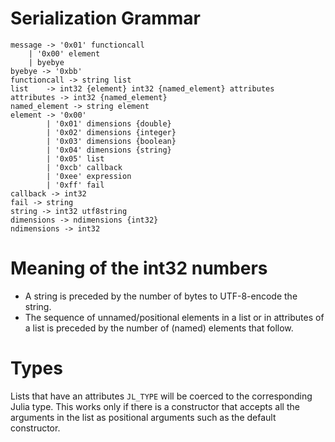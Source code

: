 # Serialization Grammar

    message -> '0x01' functioncall
        | '0x00' element
        | byebye
    byebye -> '0xbb'
    functioncall -> string list
    list    -> int32 {element} int32 {named_element} attributes
    attributes -> int32 {named_element}
    named_element -> string element
    element -> '0x00'
            | '0x01' dimensions {double}
            | '0x02' dimensions {integer}
            | '0x03' dimensions {boolean}
            | '0x04' dimensions {string}
            | '0x05' list
            | '0xcb' callback
            | '0xee' expression
            | '0xff' fail
    callback -> int32
    fail -> string
    string -> int32 utf8string
    dimensions -> ndimensions {int32}
    ndimensions -> int32

# Meaning of the int32 numbers
* A string is preceded by the number of bytes to UTF-8-encode the string.
* The sequence of unnamed/positional elements in a list or in attributes of a list
  is preceded by the number of (named) elements that follow.

# Types
Lists that have an attributes `JL_TYPE` will be coerced to the corresponding Julia type.
This works only if there is a constructor that accepts all the arguments in the list as positional arguments
such as the default constructor.